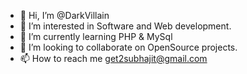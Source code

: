 - 👋 Hi, I’m @DarkVillain
- 👀 I’m interested in Software and Web development.
- 🌱 I’m currently learning PHP & MySql
- 💞️ I’m looking to collaborate on OpenSource projects.
- 📫 How to reach me get2subhajit@gmail.com

<!---
DarkVillain/DarkVillain is a ✨ special ✨ repository because its `README.md` (this file) appears on your GitHub profile.
You can click the Preview link to take a look at your changes.
--->
